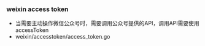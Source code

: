 
### weixin access token
+ 当需要主动操作微信公众号时，需要调用公众号提供的API，调用API需要使用accessToken
+ weixin/accesstoken/access_token.go

